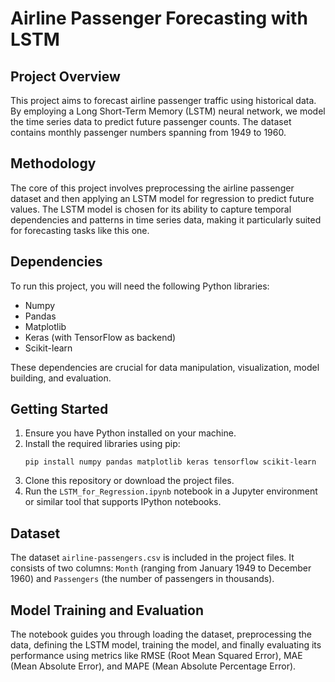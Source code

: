 # Airline Passenger Forecasting with LSTM

## Project Overview
This project aims to forecast airline passenger traffic using historical data. By employing a Long Short-Term Memory (LSTM) neural network, we model the time series data to predict future passenger counts. The dataset contains monthly passenger numbers spanning from 1949 to 1960.

## Methodology
The core of this project involves preprocessing the airline passenger dataset and then applying an LSTM model for regression to predict future values. The LSTM model is chosen for its ability to capture temporal dependencies and patterns in time series data, making it particularly suited for forecasting tasks like this one.

## Dependencies
To run this project, you will need the following Python libraries:
- Numpy
- Pandas
- Matplotlib
- Keras (with TensorFlow as backend)
- Scikit-learn

These dependencies are crucial for data manipulation, visualization, model building, and evaluation.

## Getting Started
1. Ensure you have Python installed on your machine.
2. Install the required libraries using pip:
   ```
   pip install numpy pandas matplotlib keras tensorflow scikit-learn
   ```
3. Clone this repository or download the project files.
4. Run the `LSTM_for_Regression.ipynb` notebook in a Jupyter environment or similar tool that supports IPython notebooks.

## Dataset
The dataset `airline-passengers.csv` is included in the project files. It consists of two columns: `Month` (ranging from January 1949 to December 1960) and `Passengers` (the number of passengers in thousands).

## Model Training and Evaluation
The notebook guides you through loading the dataset, preprocessing the data, defining the LSTM model, training the model, and finally evaluating its performance using metrics like RMSE (Root Mean Squared Error), MAE (Mean Absolute Error), and MAPE (Mean Absolute Percentage Error).
